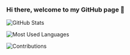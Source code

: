### Hi there, welcome to my GitHub page 👋
 
![GitHub Stats](https://github-readme-stats.vercel.app/api?username=Rayssatsouza&show_icons=true)
 
![Most Used Languages](https://github-readme-stats.vercel.app/api/top-langs/?username=Rayssatsouza&theme=blue-green)
 
![Contributions](https://github-readme-streak-stats.herokuapp.com/?user=Rayssatsouza)

<!--
**Rayssatsouza/Rayssatsouza** is a ✨ _special_ ✨ repository because its `README.md` (this file) appears on your GitHub profile.

Here are some ideas to get you started:

- 🔭 I’m currently working on ...
- 🌱 I’m currently learning ...
- 👯 I’m looking to collaborate on ...
- 🤔 I’m looking for help with ...
- 💬 Ask me about ...
- 📫 How to reach me: ...
- 😄 Pronouns: ...
- ⚡ Fun fact: ...
-->
